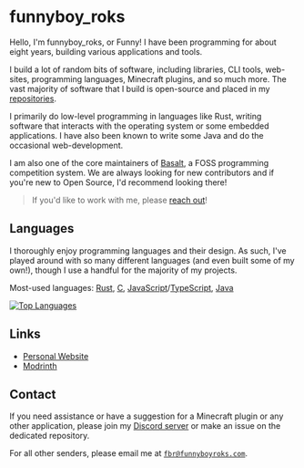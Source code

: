 <!-- Hello There :D -->

# funnyboy_roks

Hello, I'm funnyboy_roks, or Funny! I have been programming for about
eight years, building various applications and tools.

I build a lot of random bits of software, including libraries, CLI
tools, web-sites, programming languages, Minecraft plugins, and so much
more.  The vast majority of software that I build is open-source and
placed in my
[repositories](https://github.com/funnyboy-roks?tab=repositories).

I primarily do low-level programming in languages like Rust, writing
software that interacts with the operating system or some embedded
applications.  I have also been known to write some Java and do the
occasional web-development.

I am also one of the core maintainers of [Basalt](https://basalt.rs), a
FOSS programming competition system.  We are always looking for new
contributors and if you're new to Open Source, I'd recommend looking
there!

> If you'd like to work with me, please [reach out](#contact)!

## Languages

I thoroughly enjoy programming languages and their design.  As such,
I've played around with so many different languages (and even built some
of my own!), though I use a handful for the majority of my projects.

Most-used languages: [Rust], [C], [JavaScript]/[TypeScript], [Java]

[Rust]:       https://github.com/funnyboy-roks?tab=repositories&language=rust
[C]:          https://github.com/funnyboy-roks?tab=repositories&language=c
[JavaScript]: https://github.com/funnyboy-roks?tab=repositories&language=javascript
[TypeScript]: https://github.com/funnyboy-roks?tab=repositories&language=typescript
[Java]:       https://github.com/funnyboy-roks?tab=repositories&language=java

[![Top Languages](https://github-readme-stats.vercel.app/api/top-langs/?username=funnyboy-roks&exclude_repo=git-commit-spam-ex,js-utils&layout=compact&theme=dracula&hide=vim%20script&langs_count=6)](https://github.com/funnyboy-roks?tab=repositories "Repositories")

## Links

- [Personal Website](https://funnyboyroks.com)
- [Modrinth](https://modrinth.com/user/funnyboy-roks)

## Contact

If you need assistance or have a suggestion for a Minecraft plugin or
any other application, please join my [Discord
server](https://funnyboyroks.com/discord) or make an issue on the
dedicated repository.

For all other senders, please email me at
[`fbr@funnyboyroks.com`](mailto:fbr@funnyboyroks.com).
